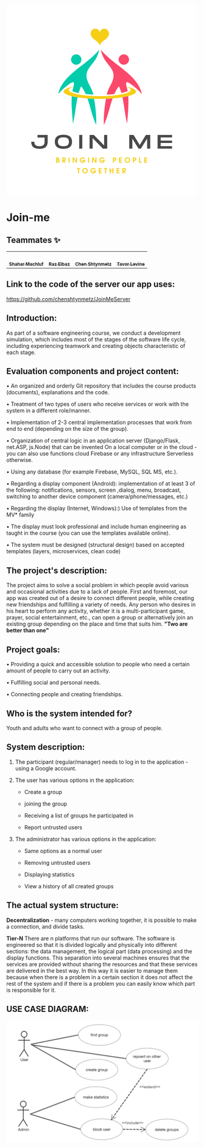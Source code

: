 ![alt text](https://github.com/ShaharMachluf/Join-me-2/blob/master/logo/Join%20me.png) 

# Join-me

## Teammates ✨

<!-- ALL-CONTRIBUTORS-LIST:START - Do not remove or modify this section -->
<!-- prettier-ignore-start -->
<!-- markdownlint-disable -->
<table>
  <tr>
    <td align="center"><a href="https://github.com/ShaharMachluf"><br /><sub><b>Shahar Machluf</b></sub></a><br /> </td>
    <td align="center"><a href="https://github.com/RazElbaz"><br /><sub><b>Raz Elbaz</b></sub></a><br /> </td>
    <td align="center"><a href="https://github.com/chenshtynmetz"><br /><sub><b>Chen Shtynmetz</b></sub></a><br /> </td>
    <td align="center"><a href="https://github.com/tavorlevine"><br /><sub><b>Tavor Levine</b></sub></a><br /> </td>
  </tr>
</table>

## Link to the code of the server our app uses:
https://github.com/chenshtynmetz/JoinMeServer

## Introduction:
As part of a software engineering course, we conduct a development simulation, which includes most of the stages of the software life cycle, including experiencing teamwork and creating objects characteristic of each stage.


## Evaluation components and project content:
• An organized and orderly Git repository that includes the course products (documents), explanations and the code.

• Treatment of two types of users who receive services or work with the system in a different role/manner.

• Implementation of 2-3 central implementation processes that work from end to end (depending on the size of the group).

• Organization of central logic in an application server (Django/Flask, net.ASP, js.Node) that can be invented On a local computer or in the cloud - you can also use functions cloud Firebase or any infrastructure Serverless otherwise.

• Using any database (for example Firebase, MySQL, SQL MS, etc.).

• Regarding a display component (Android): implementation of at least 3 of the following: notifications, sensors, screen ,dialog, menu, broadcast, switching to another device component (camera/phone/messages, etc.)

• Regarding the display (Internet, Windows):) Use of templates from the MV* family

• The display must look professional and include human engineering as taught in the course (you can use the templates available online).

• The system must be designed (structural design) based on accepted templates (layers, microservices, clean code)


## The project's description:

The project aims to solve a social problem in which people avoid various and occasional activities due to a lack of people. First and foremost, our app was created out of a desire to connect different people, while creating new friendships and fulfilling a variety of needs. Any person who desires in his heart to perform any activity, whether it is a multi-participant game, prayer, social entertainment, etc., can open a group or alternatively join an existing group depending on the place and time that suits him.
 **"Two are better than one"** 

## Project goals:

• Providing a quick and accessible solution to people who need a certain amount of people to carry out an activity.

• Fulfilling social and personal needs.

• Connecting people and creating friendships.

## Who is the system intended for?
Youth and adults who want to connect with a group of people.

## System description:
1. The participant (regular/manager) needs to log in to the application - using a Google account.
2. The user has various options in the application:

     - Create a group

     - joining the group

     - Receiving a list of groups he participated in

     - Report untrusted users

3. The administrator has various options in the application:
     - Same options as a normal user
     
     - Removing untrusted users
     
     - Displaying statistics
     
     - View a history of all created groups


## The actual system structure:

**Decentralization** - many computers working together, it is possible to make a connection, and divide tasks.

**Tier-N** There are n platforms that run our software.
The software is engineered so that it is divided logically and physically into different sections: the data management, the logical part (data processing) and the display functions.
This separation into several machines ensures that the services are provided without sharing the resources and that these services are delivered in the best way.
In this way it is easier to manage them because when there is a problem in a certain section it does not affect the rest of the system and if there is a problem you can easily know which part is responsible for it.

## USE CASE DIAGRAM:

![alt text](https://github.com/ShaharMachluf/Join-me-2/blob/master/logo/diagram.png) 


